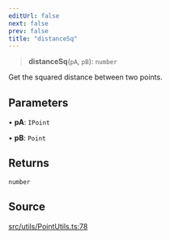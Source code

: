 ```yaml
---
editUrl: false
next: false
prev: false
title: "distanceSq"
---
```


> **distanceSq**(`pA`, `pB`): `number`

Get the squared distance between two points.

## Parameters

• **pA**: `IPoint`

• **pB**: `Point`

## Returns

`number`

## Source

[src/utils/PointUtils.ts:78](https://github.com/relishinc/dill-pixel/blob/543438455c9a47928084300159416186c2aa1095/src/utils/PointUtils.ts#L78)
